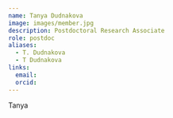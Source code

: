 ```yaml
---
name: Tanya Dudnakova
image: images/member.jpg
description: Postdoctoral Research Associate
role: postdoc
aliases:
  - T. Dudnakova
  - T Dudnakova
links:
  email:
  orcid:
---
```


Tanya
